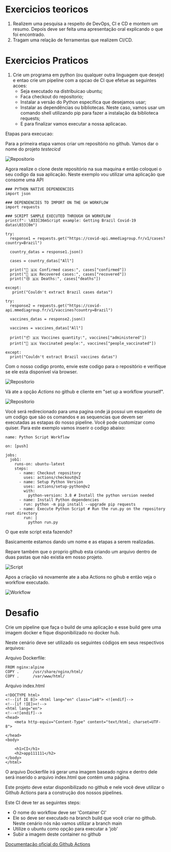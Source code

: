 # Exercicios teoricos

1. Realizem uma pesquisa a respeito de DevOps, CI e CD e montem um resumo. Depois deve ser feita uma apresentação oral explicando o que foi encontrado.
2. Tragam uma relação de ferramentas que realizem CI/CD.

# Exercicios Praticos

1. Crie um programa em python (ou qualquer outra linguagem que deseje) e entao crie um pipeline com a opcao de CI que efetue as seguintes acoes:
   - Seja executado na distribuicao ubuntu;
   - Faca checkout do repositorio;
   - Instalar a versão do Python específica que desejamos usar;
   - Instalar as dependências ou bibliotecas. Neste caso, vamos usar um comando shell utilizando pip para fazer a instalação da biblioteca requests;
   - E para finalizar vamos executar a nossa aplicacao.

Etapas para execucao:

Para a primeira etapa vamos criar um repositório no github. Vamos dar o nome do projeto _testecicd_ 

![Repositorio](./imagens/createrepo.png)

Agora realize o clone deste repositório na sua maquina e então coloquei o seu codigo da sua aplicação. Neste exemplo vou utilizar uma aplicação que consome uma API

```
### PYTHON NATIVE DEPENDENCIES
import json

### DEPENDENCIES TO IMPORT ON THE GH WORKFLOW
import requests

### SCRIPT SAMPLE EXECUTED THROUGH GH WORKFLOW
print(f"💡 \033[36mScript example: Getting Brazil Covid-19 datas\033[0m")

try:
  response1 = requests.get("https://covid-api.mmediagroup.fr/v1/cases?country=Brazil")

  country_datas = response1.json()

  cases = country_datas["All"]

  print("🤒 🇧🇷 Confirmed cases:", cases["confirmed"])
  print("🥳 🇧🇷 Recovered cases:", cases["recovered"])
  print("😢 🇧🇷 Deaths:", cases["deaths"])

except:
   print("Couldn't extract Brazil cases datas") 

try:    
  response2 = requests.get("https://covid-api.mmediagroup.fr/v1/vaccines?country=Brazil")

  vaccines_datas = response2.json()

  vaccines = vaccines_datas["All"]

  print("📦 🇧🇷 Vaccines quantity:", vaccines["administered"])
  print("💉 🇧🇷 Vaccinated people:", vaccines["people_vaccinated"])

except:
  print("Couldn't extract Brazil vaccines datas") 
```

Com o nosso codigo pronto, envie este codigo para o repositório e verifique se ele esta disponivel via browser.

![Repositorio](./imagens/codigo.png)

Vá ate a opção _Actions_ no github e cliente em "set up a workflow yourself".

![Repositorio](./imagens/actions.png)

Você será redirecionado para uma pagina onde já possui um esqueleto de um codigo que são os comandos e as sequencias que devem ser executadas as estapas do nosso pipeline. Você pode customizar como quiser. Para este exemplo vamos inserir o codigo abaixo:

```
name: Python Script Workflow

on: [push]

jobs:
  job1:
    runs-on: ubuntu-latest
    steps:
      - name: Checkout repository
        uses: actions/checkout@v2
      - name: Setup Python Version
        uses: actions/setup-python@v2
        with:
          python-version: 3.8 # Install the python version needed
      - name: Install Python dependencies
        run: python -m pip install --upgrade pip requests
      - name: Execute Python Script # Run the run.py on the repository root directory
        run: |
          python run.py
```

O que este script esta fazendo?

Basicamente estamos dando um nome e as etapas a serem realizadas.

Repare também que o proprio github esta criando um arquivo dentro de duas pastas que não existia em nosso projeto.

![Script](./imagens/scriptactions.png)

Apos a criação vá novamente ate a aba Actions no gihub e então veja o workflow executado.

![Workflow](./imagens/workflow.png)

# Desafio

Crie um pipeline que faça o build de uma aplicação e esse build gere uma imagem docker e fique disponibilizado no docker hub.

Neste cenário deve ser utilizado os seguintes códigos em seus respectivos arquivos:

Arquivo Dockerfile:

```
FROM nginx:alpine
COPY .		/usr/share/nginx/html/
COPY .		/var/www/html/
```

Arquivo index.html

```
<!DOCTYPE html>
<!--[if IE 8]> <html lang="en" class="ie8"> <![endif]-->
<!--[if !IE]><!-->
<html lang="en">
<!--<![endif]-->
<head>
    <meta http-equiv="Content-Type" content="text/html; charset=UTF-8">

</head>
<body>

    <h1>CI</h1>
    <h2>app111111</h2>
</body>
</html>
```

O arquivo Dockerfile irá gerar uma imagem baseado nginx e dentro dele será inserido o arquivo index.html que contém uma página.

Este projeto deve estar disponibilizado no github e nele você deve utilizar o Github Actions para a construção dos nossos pipelines.

Este CI deve ter as seguintes steps:

* O nome do workflow deve ser 'Container CI'
* Ele so deve ser executado na branch build que você criar no github. Neste cenário nós não vamos utilizar a branch main
* Utilize o ubuntu como opção para executar a 'job'
* Subir a imagem deste container no github

[Documentação oficial do Github Actions](https://docs.github.com/pt/actions/learn-github-actions)

